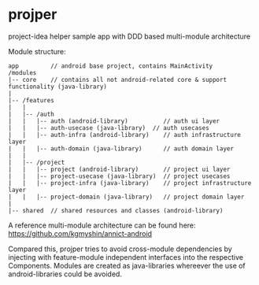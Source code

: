# projper

project-idea helper sample app with DDD based multi-module architecture

Module structure:

```
app         // android base project, contains MainActivity
/modules
|-- core    // contains all not android-related core & support functionality (java-library)
|
|-- /features
|   |
|   |-- /auth
|   |   |-- auth (android-library)          // auth ui layer
|   |   |-- auth-usecase (java-library)  // auth usecases
|   |   |-- auth-infra (android-library)    // auth infrastructure layer
|   |   |-- auth-domain (java-library)      // auth domain layer
|   |
|   |-- /project
|   |   |-- project (android-library)       // project ui layer
|   |   |-- project-usecase (java-library)  // project usecases
|   |   |-- project-infra (java-library)    // project infrastructure layer
|   |   |-- project-domain (java-library)   // project domain layer
|
|-- shared  // shared resources and classes (android-library)

```

A reference multi-module architecture can be found here: https://github.com/kgmyshin/annict-android

Compared this, projper tries to avoid cross-module dependencies by injecting with feature-module independent interfaces into the respective Components. Modules are created as java-libraries whereever the use of android-libraries could be avoided.
